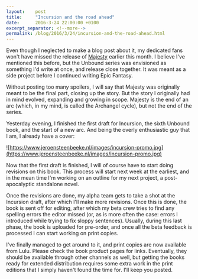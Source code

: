 ```yaml
---
layout:    post
title:     "Incursion and the road ahead"
date:      2016-3-24 22:00:00 +0100
excerpt_separator: <!--more-->
permalink: /blog/2016/3/24/incursion-and-the-road-ahead.html
---
```


Even though I neglected to make a blog post about it, my dedicated fans won't have missed the release of [Majesty](/books/majesty.html) earlier this month. I believe I've mentioned this before, but the Unbound series was envisioned as something I'd write at once, and release close together. It was meant as a side project before I continued writing Epic Fantasy.

<!--more-->
Without posting too many spoilers, I will say that Majesty was originally meant to be the final part, closing up the story. But the story I originally had in mind evolved, expanding and growing in scope. Majesty is the end of an arc (which, in my mind, is called the Archangel cycle), but not the end of the series.

Yesterday evening, I finished the first draft for Incursion, the sixth Unbound book, and the start of a new arc. And being the overly enthusiastic guy that I am, I already have a cover:

![https://www.jeroensteenbeeke.nl/images/incursion-promo.jpg](https://www.jeroensteenbeeke.nl/images/incursion-promo.jpg)



Now that the first draft is finished, I will of course have to start doing revisions on this book. This process will start next week at the earliest, and in the mean time I'm working on an outline for my next project, a post-apocalyptic standalone novel.

Once the revisions are done, my alpha team gets to take a shot at the Incursion draft, after which I'll make more revisions. Once this is done, the book is sent off for editing, after which my beta crew tries to find any spelling errors the editor missed (or, as is more often the case: errors I introduced while trying to fix sloppy sentences). Usually, during this last phase, the book is uploaded for pre-order, and once all the beta feedback is processed I can start working on print copies.



I've finally managed to get around to it, and print copies are now available from Lulu. Please check the book product pages for links. Eventually, they should be available through other channels as well, but getting the books ready for extended distribution requires some extra work in the print editions that I simply haven't found the time for. I'll keep you posted.